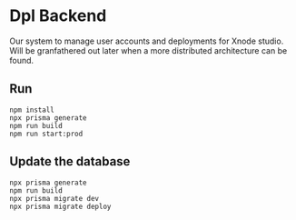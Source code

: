 # Dpl Backend
Our system to manage user accounts and deployments for Xnode studio.
Will be granfathered out later when a more distributed architecture can be found.


## Run

```
npm install
npx prisma generate
npm run build
npm run start:prod
```

## Update the database

```
npx prisma generate
npm run build
npx prisma migrate dev
npx prisma migrate deploy
```
